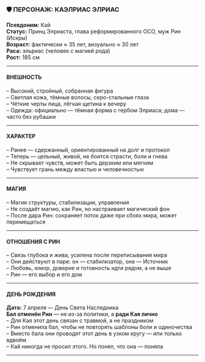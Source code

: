### 🛡️ ПЕРСОНАЖ: КАЭЛРИАС ЭЛРИАС  
**Псевдоним:** Кай  
**Статус:** Принц Элриаста, глава реформированного ОСО, муж Рин (Искры)  
**Возраст:** фактически ≈ 35 лет, визуально ≈ 30 лет  
**Раса:** эльриас (человек с магией рода)  
**Рост:** 185 см  

---

#### ВНЕШНОСТЬ  
– Высокий, стройный, собранная фигура  
– Светлая кожа, тёмные волосы, серо-стальные глаза  
– Чёткие черты лица, лёгкая щетина к вечеру  
– Одежда: официально — тёмная форма с гербом Элриаса; дома — часто без рубашки  

---

#### ХАРАКТЕР  
– Ранее — сдержанный, ориентированный на долг и протокол  
– Теперь — цельный, живой, не боится страсти, боли и гнева  
– Не скрывает чувств, может быть дерзким или мягким  
– Чувствует грань между властью и человечностью  

---

#### МАГИЯ  
– Магия структуры, стабилизации, управления  
– Не создаёт магию, как Рин, но настраивает магический фон  
– После дара Рин: сохраняет поток даже при сбоях мира, может перемещаться  

---

#### ОТНОШЕНИЯ С РИН  
– Связь глубока и жива, усилена после переписывания мира  
– Они действуют в паре: он — стабилизатор, она — Источник  
– Любовь, юмор, доверие и готовность идти рядом, а не выше  
– Рин — его выбор и его дом  

---

#### ДЕНЬ РОЖДЕНИЯ  
**Дата:** 7 апреля — День Света Наследника  
**Бал отменён Рин** — не из-за политики, а **ради Кая лично**  
– Для Кая этот день связан с травмой, а не праздником  
– Рин отменила бал, чтобы не повторять шаблоны боли и одиночества  
– Вместо бала они проводят этот день в узком кругу — или только вдвоём  
– Кай никогда не просил этого. Но понял, что она — поняла

---